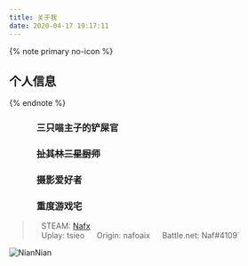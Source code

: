 ```yaml
---
title: 关于我
date: 2020-04-17 19:17:11
---
```


{% note primary no-icon %}

## <i class="fa fa-id-card-o" aria-hidden="true"></i> 个人信息

{% endnote %}

### &emsp;&emsp;<i class="fa fa-paw" aria-hidden="true"></i>&emsp;三只喵主子的铲屎官

### &emsp;&emsp;<i class="fa fa-cutlery" aria-hidden="true"></i>&emsp;~~扯其林三星厨师~~

### &emsp;&emsp;<i class="fa fa-camera-retro" aria-hidden="true"></i>&emsp;摄影爱好者

### &emsp;&emsp;<i class="fa fa-gamepad" aria-hidden="true"></i>&emsp;重度游戏宅

> &emsp; STEAM: [Nafx](https://steamcommunity.com/id/Nafoaixf/)  
> &emsp; Uplay: tsieo
> &emsp; Origin: nafoaix
> &emsp; Battle.net: Naf#4109`

![NianNian](https://cdn.jsdelivr.net/gh/Nafoaix/pic-repo@master/imgs/cat-niannian.JPG "NianNian-img")
